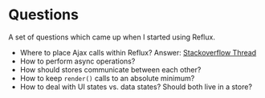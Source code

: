 # Questions

A set of questions which came up when I started using Reflux.

* Where to place Ajax calls within Reflux?
	Answer: [Stackoverflow Thread](http://stackoverflow.com/questions/26632415/where-should-ajax-request-be-made-in-flux-app/26633455#26633455)
* How to perform async operations?
* How should stores communicate between each other?
* How to keep `render()` calls to an absolute minimum?
* How to deal with UI states vs. data states? Should both live in a store?